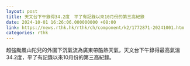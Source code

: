 ```yaml
---
layout: post
title: 天文台下午錄得34.2度　平了有記錄以來10月份的第三高紀錄
date: 2024-10-01 16:26:06.000000000 +08:00
link: https://news.rthk.hk/rthk/ch/component/k2/1772871-20241001.htm
categories: rthk
---
```


超強颱風山陀兒的外圍下沉氣流為廣東帶酷熱天氣，天文台下午錄得最高氣溫34.2度，平了有記錄以來10月份的第三高紀錄。
